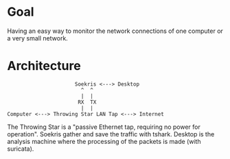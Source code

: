 Goal
====

Having an easy way to monitor the network connections of one computer or a very small network.


Architecture
============

                          Soekris <---> Desktop
                            ^  ^
                            |  |
                           RX  TX
                            |  |
    Computer <---> Throwing Star LAN Tap <---> Internet


The Throwing Star is a "passive Ethernet tap, requiring no power for operation".
Soekris gather and save the traffic with tshark.
Desktop is the analysis machine where the processing of the packets is made (with suricata).




